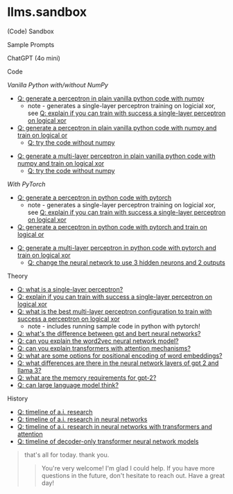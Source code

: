 # llms.sandbox

(Code) Sandbox



Sample Prompts


ChatGPT (4o mini)

Code

_Vanilla Python with/without NumPy_

- [Q: generate a perceptron in plain vanilla python code with numpy](perceptron/perceptron/)
   - note - generates a single-layer perceptron training on logicial xor, see [Q: explain if you can train with success a single-layer perceptron on logical xor](theory/non-linear/)
- [Q: generate a perceptron in plain vanilla python code with numpy and train on logical or](perceptron/perceptron-ii/)
  - [Q: try the code without numpy](perceptron/perceptron-iib/)

<!-- multi-layer perceptrons (mlp) -->

- [Q: generate a multi-layer perceptron in plain vanilla python code with numpy and train on logical xor](perceptron/perceptron-v2/)
  - [Q: try the code without numpy](perceptron/perceptron-v2b/)



_With PyTorch_

- [Q: generate a perceptron in python code with pytorch](perceptron-pytorch/perceptron-pytorch/)
   - note - generates a single-layer perceptron training on logicial xor, see [Q: explain if you can train with success a single-layer perceptron on logical xor](theory/non-linear/)
- [Q: generate a perceptron in python code with pytorch and train on logical or](perceptron-pytorch/perceptron-pytorch-ii/)


<!-- multi-layer perceptrons (mlp) -->

- [Q: generate a multi-layer perceptron in python code with pytorch and train on logical xor](perceptron-pytorch/perceptron-pytorch-v2)
  - [Q: change the neural network to use 3 hidden neurons and 2 outputs](perceptron-pytorch/perceptron-pytorch-v2b/)



Theory

- [Q: what is a single-layer perceptron?](theory/perceptron/)
- [Q: explain if you can train with success a single-layer perceptron on logical xor](theory/non-linear/)
- [Q: what is the best multi-layer perceptron configuration to train with success a perceptron on logical xor](theory/xor-model/)
  - note - includes running sample code in python with pytorch!
- [Q: what's the difference between gpt and bert neural networks?](theory/gpt-vs-bert/)
- [Q: can you explain the word2vec neural network model?](theory/word2vec/)
- [Q: can you explain transformers with attention mechanisms?](theory/transformers/)
- [Q: what are some options for positional encoding of word embeddings?](theory/pos-encoding/)
- [Q: what differences are there in the neural network layers of gpt 2 and llama 3?](theory/gpt-vs-llama/)
- [Q: what are the memory requirements for gpt-2?](theory/gpt-memory/)
- [Q: can large language model think?](theory/think/)



History

- [Q: timeline of a.i. research](history/timeline-ai/)
- [Q: timeline of a.i. research in neural networks](history/timeline-ai-nn/)
- [Q: timeline of a.i. research in neural networks with transformers and attention](history/timeline-ai-nn-transformers/)
- [Q: timeline of decoder-only transformer neural network models](history/timeline-ai-nn-transformers-decode/)





> that's all for today. thank you.
>
>> You're very welcome! I'm glad I could help.
>> If you have more questions in the future,
>> don't hesitate to reach out. Have a great day!


